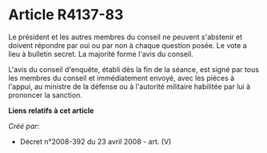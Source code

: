 # Article R4137-83

Le président et les autres membres du conseil ne peuvent s'abstenir et doivent répondre par oui ou par non à chaque question
posée. Le vote a lieu à bulletin secret. La majorité forme l'avis du conseil.

L'avis du conseil d'enquête, établi dès la fin de la séance, est signé par tous les membres du conseil et immédiatement
envoyé, avec les pièces à l'appui, au ministre de la défense ou à l'autorité militaire habilitée par lui à prononcer la
sanction.

**Liens relatifs à cet article**

_Créé par_:

  - Décret n°2008-392 du 23 avril 2008 - art. (V)
